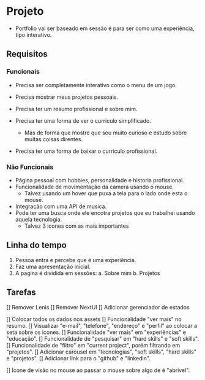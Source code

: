 # Projeto

* Portfolio vai ser baseado em sessão é para ser como uma experiência, tipo interativo.

## Requisitos

### Funcionais
* Precisa ser completamente interativo como o menu de um jogo.

* Precisa mostrar meus projetos pessoais.
* Precisa ter um resumo profissional e sobre mim.
* Precisa ter uma forma de ver o curriculo simplificado.
  * Mas de forma que mostre que sou muito curioso e 
    estudo sobre muitas coisas direntes.
* Precisa ter uma forma de baixar o curriculo profissional.

### Não Funcionais
* Página pessoal com hobbies, personalidade e historia profissional.
* Funcionalidade de movimentação da camera usando o mouse.
  - Talvez usando um hover que puxa a tela para o lado onde esta o mouse.
* Integração com uma API de musica.
* Pode ter uma busca onde ele encotra projetos que eu trabalhei usando aquela tecnologia.
  - Talvez 3 icones com as mais importantes

## Linha do tempo

1. Pessoa entra e percebe que é uma experiência.
2. Faz uma apresentação inicial.
3. A pagina é dividida em sessões:
  a. Sobre mim
  b. Projetos


## Tarefas

[] Remover Lenis
[] Remover NextUI
[] Adicionar gerenciador de estados

[] Colocar todos os dados nos assets
[] Funcionalidade "ver mais" no resumo.
[] Visualizar "e-mail", "telefone", "endereço" e "perfil" ao colocar a seta sobre os icones.
[] Funcionalidade "ver mais" em "experiências" e "educação".
[] Funcionalidade de "pesquisar" em "hard skills" e "soft skills".
[] Funcionalidade de "filtro" em "current project", porém filtrando em "projetos".
[] Adicionar carousel em "tecnologias", "soft skills", "hard skills" e "projetos".
[] Adicionar link para o "github" e "linkedin".

[] Icone de visão no mouse ao passar o mouse sobre algo de é "abrivel".
